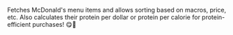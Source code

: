 Fetches McDonald's menu items and allows sorting based on macros, price, etc.
Also calculates their protein per dollar or protein per calorie for protein-efficient purchases! 😋🍴
